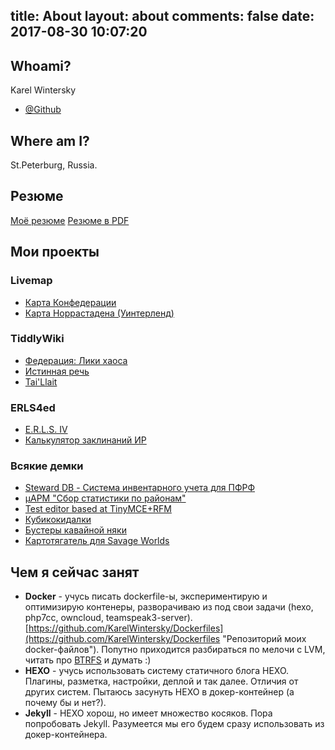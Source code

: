 title: About
layout: about
comments: false
date: 2017-08-30 10:07:20
---
## Whoami?

Karel Wintersky
- [@Github](https://github.com/KarelWintersky)


## Where am I?

St.Peterburg, Russia.

## Резюме 

[Моё резюме](/blog/cv/)
[Резюме в PDF](/blog/cv/last_2017_tabled.pdf)

## Мои проекты

### Livemap

- [Карта Конфедерации](http://confmap.wintersky.ru/)
- [Карта Норрастадена (Уинтерленд)](http://winterland.wintersky.ru/)


### TiddlyWiki

- [Федерация: Лики хаоса](http://karel.wintersky.ru/wiki/conf.html)
- [Истинная речь](http://karel.wintersky.ru/wiki/true_speech.html)
- [Tai'Llait](http://karel.wintersky.ru/wiki/tai_llait.html)

### ERLS4ed

- [E.R.L.S. IV](http://karel.wintersky.ru/trpg/erls4/erls4d_lite.html)
- [Калькулятор заклинаний ИР](http://karel.wintersky.ru/trpg/tscalc.local.html)

### Всякие демки

- [Steward DB - Система инвентарного учета для ПФРФ](http://toolkit.wintersky.ru/stewarddb/)
- [μАРМ "Сбор статистики по районам"](http://toolkit.wintersky.ru/pfrf/)
- [Test editor based at TinyMCE+RFM](http://toolkit.wintersky.ru/testedit/)
- [Кубикокидалки](http://rpg.wintersky.ru/dicerollers/)
- [Бустеры кавайной няки](http://rpg.wintersky.ru/dicerollers/boosters/)
- [Картотягатель для Savage Worlds](http://rpg.wintersky.ru/dicerollers/sw_cards/cards_h.min.html)


## Чем я сейчас занят

- **Docker** - учусь писать dockerfile-ы, экспериментирую и оптимизирую контенеры, разворачиваю из под свои задачи (hexo, php7cc, owncloud, teamspeak3-server). [https://github.com/KarelWintersky/Dockerfiles](https://github.com/KarelWintersky/Dockerfiles "Репозиторий моих docker-файлов"). Попутно приходится разбираться по мелочи с LVM, читать про [BTRFS](https://wiki.archlinux.org/index.php/Btrfs_(%D0%A0%D1%83%D1%81%D1%81%D0%BA%D0%B8%D0%B9)) и думать :)
- **HEXO** - учусь использовать систему статичного блога HEXO. Плагины, разметка, настройки, деплой и так далее. Отличия от других систем. Пытаюсь засунуть HEXO в докер-контейнер (а почему бы и нет?).
- **Jekyll** - HEXO хорош, но имеет множество косяков. Пора попробовать Jekyll. Разумеется мы его будем сразу использовать из докер-контейнера.